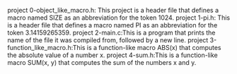 project 0-object_like_macro.h: This project is a header file that defines a macro named SIZE as an abbreviation for the token 1024. 
project 1-pi.h: This is a header file that defines a macro named PI as an abbreviation for the token 3.14159265359. 
project 2-main.c:This is a program that prints the name of the file it was compiled from, followed by a new line. 
project 3-function_like_macro.h:This is a function-like macro ABS(x) that computes the absolute value of a number x. 
project 4-sum.h:This is a function-like macro SUM(x, y) that computes the sum of the numbers x and y.
